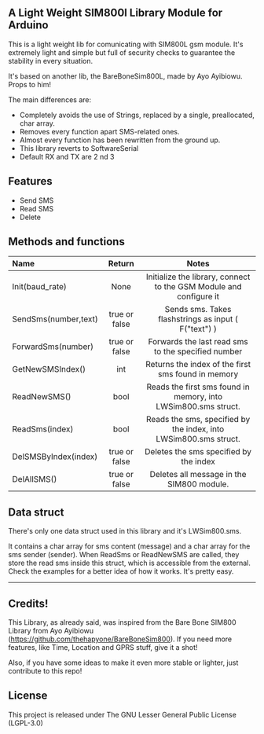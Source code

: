 ## A Light Weight SIM800l Library Module for Arduino
This is a light weight lib for comunicating with SIM800L gsm module.
It's extremely light and simple but full of security checks to 
guarantee the stability in every situation. 

It's based on another lib, the BareBoneSim800L, made by Ayo Ayibiowu. 
Props to him!

The main differences are:
+ Completely avoids the use of Strings, replaced by a single, preallocated, char array.
+ Removes every function apart SMS-related ones.
+ Almost every function has been rewritten from the ground up.
+ This library reverts to SoftwareSerial
+ Default RX and TX are 2 nd 3

## Features
+ Send SMS
+ Read SMS
+ Delete 

## Methods and functions

Name|Return|Notes
:-------|:-------:|:-----------------------------------------------:|
Init(baud_rate)|None|Initialize the library, connect to the GSM Module and configure it
SendSms(number,text)|true or false|Sends sms. Takes flashstrings as input ( F("text") )
ForwardSms(number)|true or false|Forwards the last read sms to the specified number
GetNewSMSIndex()|int|Returns the index of the first sms found in memory
ReadNewSMS()|bool|Reads the first sms found in memory, into LWSim800.sms struct.
ReadSms(index)|bool|Reads the sms, specified by the index, into LWSim800.sms struct.
DelSMSByIndex(index)|true or false|Deletes the sms specified by the index
DelAllSMS()|true or false|Deletes all message in the SIM800 module.

## Data struct
There's only one data struct used in this library and it's LWSim800.sms.

It contains a char array for sms content (message) and a char array for the sms sender (sender).
When ReadSms or ReadNewSMS are called, they store the read sms inside this struct, which is accessible from the external. Check the examples for a better idea of how it works. It's pretty easy.

__________________________________________________________________

## Credits!
This Library, as already said, was inspired from the Bare Bone SIM800 Library from Ayo Ayibiowu (https://github.com/thehapyone/BareBoneSim800). If you need more features, like Time, Location and GPRS stuff, give it a shot!

Also, if you have some ideas to make it even more stable or lighter, just contribute to this repo!

## License
This project is released under
The GNU Lesser General Public License (LGPL-3.0)

